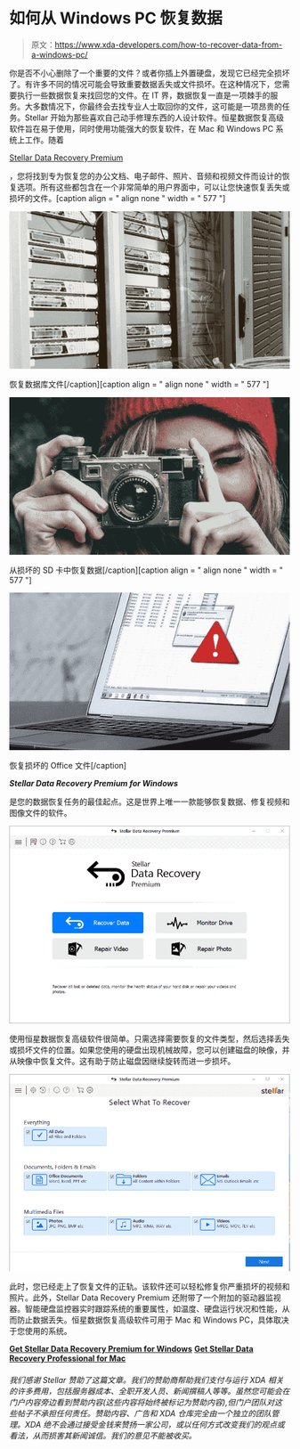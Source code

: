 # 如何从 Windows PC 恢复数据

> 原文：<https://www.xda-developers.com/how-to-recover-data-from-a-windows-pc/>

你是否不小心删除了一个重要的文件？或者你插上外置硬盘，发现它已经完全损坏了。有许多不同的情况可能会导致重要数据丢失或文件损坏。在这种情况下，您需要执行一些数据恢复来找回您的文件。在 IT 界，数据恢复一直是一项棘手的服务。大多数情况下，你最终会去找专业人士取回你的文件，这可能是一项昂贵的任务。Stellar 开始为那些喜欢自己动手修理东西的人设计软件。恒星数据恢复高级软件旨在易于使用，同时使用功能强大的恢复软件，在 Mac 和 Windows PC 系统上工作。随着

[Stellar Data Recovery Premium](https://www.stellarinfo.com/disk-recovery/data-recovery-premium.php?utm_source=Product%20Review&utm_medium=XDA_Developers&utm_campaign=WDR_Premium)

，您将找到专为恢复您的办公文档、电子邮件、照片、音频和视频文件而设计的恢复选项。所有这些都包含在一个非常简单的用户界面中，可以让您快速恢复丢失或损坏的文件。[caption align = " align none " width = " 577 "]

![](img/221eaffd815f6d8e0b9e2a024708452a.png)

恢复数据库文件[/caption][caption align = " align none " width = " 577 "]

![](img/ed3ba7fa0338b15cacb81e36448f3df8.png)

从损坏的 SD 卡中恢复数据[/caption][caption align = " align none " width = " 577 "]

![](img/0ad253ce47ec6b0345fb4d06a0609f85.png)

恢复损坏的 Office 文件[/caption]

***Stellar Data Recovery Premium for Windows***

是您的数据恢复任务的最佳起点。这是世界上唯一一款能够恢复数据、修复视频和图像文件的软件。

![](img/da497a81bc267952e37ce466002e9765.png)

使用恒星数据恢复高级软件很简单。只需选择需要恢复的文件类型，然后选择丢失或损坏文件的位置。如果您使用的硬盘出现机械故障，您可以创建磁盘的映像，并从映像中恢复文件。这有助于防止磁盘因继续旋转而进一步损坏。

![](img/4349121bbc9bb187bc7dcd9a10f3fb2a.png)

此时，您已经走上了恢复文件的正轨。该软件还可以轻松修复你严重损坏的视频和照片。此外，Stellar Data Recovery Premium 还附带了一个附加的驱动器监视器。智能硬盘监控器实时跟踪系统的重要属性，如温度、硬盘运行状况和性能，从而防止数据丢失。恒星数据恢复高级软件可用于 Mac 和 Windows PC，具体取决于您使用的系统。

[**Get Stellar Data Recovery Premium for Windows**](https://www.stellarinfo.com/disk-recovery/data-recovery-premium.php) [**Get Stellar Data Recovery Professional for Mac**](https://www.stellarinfo.com/data-recovery-mac.php)

###### 我们感谢 Stellar 赞助了这篇文章。我们的赞助商帮助我们支付与运行 XDA 相关的许多费用，包括服务器成本、全职开发人员、新闻撰稿人等等。虽然您可能会在门户内容旁边看到赞助内容(这些内容将始终被标记为赞助内容),但门户团队对这些帖子不承担任何责任。赞助内容、广告和 XDA 仓库完全由一个独立的团队管理。XDA 绝不会通过接受金钱来赞扬一家公司，或以任何方式改变我们的观点或看法，从而损害其新闻诚信。我们的意见不能被收买。
